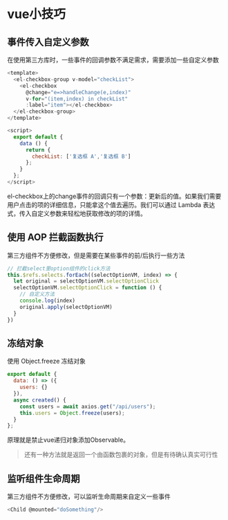 # vue小技巧

## 事件传入自定义参数

在使用第三方库时，一些事件的回调参数不满足需求，需要添加一些自定义参数

```javascript
<template>
  <el-checkbox-group v-model="checkList">
    <el-checkbox
      @change="e=>handleChange(e,index)"
      v-for="(item,index) in checkList"
      :label="item"></el-checkbox>
  </el-checkbox-group>
</template>

<script>
  export default {
    data () {
      return {
        checkList: ['复选框 A','复选框 B']
      };
    }
  };
</script>
```

el-checkbox上的change事件的回调只有一个参数：更新后的值。如果我们需要用户点击的项的详细信息，只能拿这个值去遍历。我们可以通过 Lambda 表达式，传入自定义参数来轻松地获取修改的项的详情。

## 使用 AOP 拦截函数执行

第三方组件不方便修改，但是需要在某些事件的前/后执行一些方法

```javascript
// 拦截select里option组件的click方法
this.$refs.selects.forEach((selectOptionVM, index) => {
  let original = selectOptionVM.selectOptionClick
  selectOptionVM.selectOptionClick = function () {
    // 自定义方法
    console.log(index)
    original.apply(selectOptionVM)
  }
})
```

## 冻结对象

使用 Object.freeze 冻结对象

```javascript
export default {
  data: () => ({
    users: {}
  }),
  async created() {
    const users = await axios.get("/api/users");
    this.users = Object.freeze(users);
  }
};
```

原理就是禁止vue递归对象添加Observable。

> 还有一种方法就是返回一个由函数包裹的对象，但是有待确认真实可行性

## 监听组件生命周期

第三方组件不方便修改，可以监听生命周期来自定义一些事件

```javascript
<Child @mounted="doSomething"/>
```
